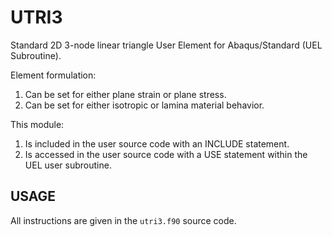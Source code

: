# UTRI3
Standard 2D 3-node linear triangle User Element for Abaqus/Standard (UEL Subroutine).

Element formulation:
1. Can be set for either plane strain or plane stress.
1. Can be set for either isotropic or lamina material behavior.

This module:
1. Is included in the user source code with an INCLUDE statement.
1. Is accessed in the user source code with a USE statement within the UEL user subroutine.

## USAGE
All instructions are given in the `utri3.f90` source code.
